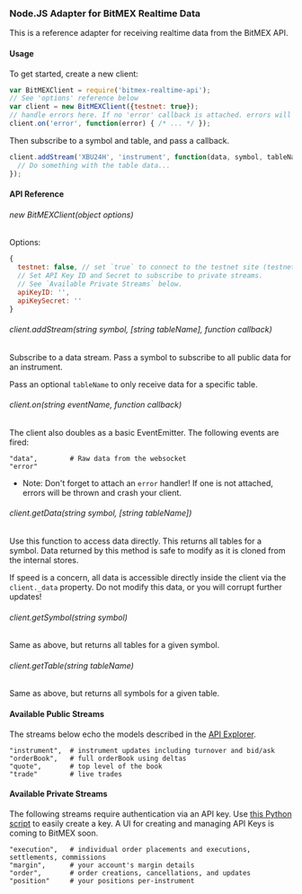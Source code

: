 ### Node.JS Adapter for BitMEX Realtime Data

This is a reference adapter for receiving realtime data from the BitMEX API.

#### Usage

To get started, create a new client:

```javascript
var BitMEXClient = require('bitmex-realtime-api');
// See 'options' reference below
var client = new BitMEXClient({testnet: true});
// handle errors here. If no 'error' callback is attached. errors will crash the client.
client.on('error', function(error) { /* ... */ });
```

Then subscribe to a symbol and table, and pass a callback.

```javascript
client.addStream('XBU24H', 'instrument', function(data, symbol, tableName) {
  // Do something with the table data...
});
```

#### API Reference

###### new BitMEXClient(object options)

Options:

```javascript
{
  testnet: false, // set `true` to connect to the testnet site (testnet.bitmex.com)
  // Set API Key ID and Secret to subscribe to private streams.
  // See `Available Private Streams` below.
  apiKeyID: '',
  apiKeySecret: ''
}
```

###### client.addStream(string symbol, [string tableName], function callback)

Subscribe to a data stream. Pass a symbol to subscribe to all public data for an instrument.

Pass an optional `tableName` to only receive data for a specific table.

###### client.on(string eventName, function callback)

The client also doubles as a basic EventEmitter. The following events are fired:

```
"data",        # Raw data from the websocket
"error"
```

* Note: Don't forget to attach an `error` handler! If one is not attached, errors will be thrown
and crash your client.

###### client.getData(string symbol, [string tableName])

Use this function to access data directly. This returns all tables for a symbol.
Data returned by this method is safe to modify as it is cloned from the internal stores.

If speed is a concern, all data is accessible directly inside the client via the `client._data` property.
Do not modify this data, or you will corrupt further updates!

###### client.getSymbol(string symbol)

Same as above, but returns all tables for a given symbol.

###### client.getTable(string tableName)

Same as above, but returns all symbols for a given table.

#### Available Public Streams

The streams below echo the models described in the [API Explorer](https://www.bitmex.com/api/explorer).

```
"instrument",  # instrument updates including turnover and bid/ask
"orderBook",   # full orderBook using deltas
"quote",       # top level of the book
"trade"        # live trades
```

#### Available Private Streams

The following streams require authentication via an API key. Use
[this Python script](https://github.com/BitMEX/market-maker/blob/master/generate-api-key.py) to easily create a key.
A UI for creating and managing API Keys is coming to BitMEX soon.

```
"execution",   # individual order placements and executions, settlements, commissions
"margin",      # your account's margin details
"order",       # order creations, cancellations, and updates
"position"     # your positions per-instrument
```
